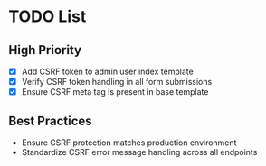 # TODO List
## High Priority
- [x] Add CSRF token to admin user index template
- [x] Verify CSRF token handling in all form submissions
- [x] Ensure CSRF meta tag is present in base template

## Best Practices
- Ensure CSRF protection matches production environment
- Standardize CSRF error message handling across all endpoints

